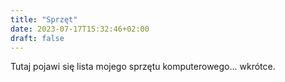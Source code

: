 ```yaml
---
title: "Sprzęt"
date: 2023-07-17T15:32:46+02:00
draft: false
---
```


Tutaj pojawi się lista mojego sprzętu komputerowego... wkrótce.